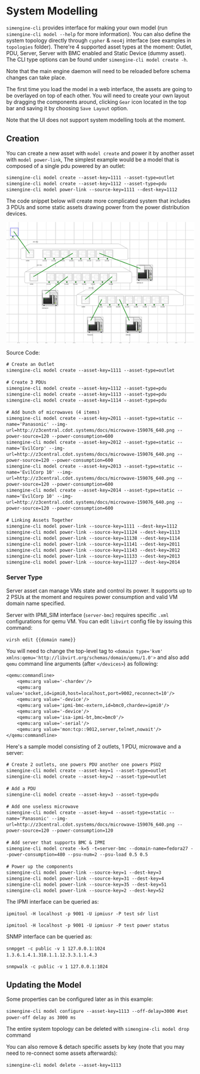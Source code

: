 # System Modelling

`simengine-cli` provides interface for making your own model (run `simengine-cli model --help` for more information). You can also define the system topology directly through `cypher`  & `neo4j` interface (see examples in `topologies` folder).
There're 4 supported asset types at the moment: Outlet, PDU, Server, Server with BMC enabled and Static Device (dummy asset). The CLI type options can be found under `simengine-cli model create -h`.

Note that the main engine daemon will need to be reloaded before schema changes can take place.

The first time you load the model in a web interface, the assets are going to be overlayed on top of each other. You will need to create your own layout by dragging the components around, clicking `Gear` icon located in the top bar and saving it by choosing `Save Layout` option.

Note that the UI does not support system modelling tools at the moment.

## Creation

You can create a new asset with `model create` and power it by another asset with `model power-link`, The simplest example would be a model that is composed of a single pdu powered by an outlet:

    simengine-cli model create --asset-key=1111 --asset-type=outlet
    simengine-cli model create --asset-key=1112 --asset-type=pdu
    simengine-cli model power-link --source-key=1111 --dest-key=1112

The code snippet below will create more complicated system that includes 3 PDUs and some static assets drawing power from the power distribution devices.

![](./pdu_rack.png)


Source Code:


    # Create an Outlet
    simengine-cli model create --asset-key=1111 --asset-type=outlet
    
    # Create 3 PDUs
    simengine-cli model create --asset-key=1112 --asset-type=pdu
    simengine-cli model create --asset-key=1113 --asset-type=pdu
    simengine-cli model create --asset-key=1114 --asset-type=pdu
    
    # Add bunch of microwaves (4 items)
    simengine-cli model create --asset-key=2011 --asset-type=static --name='Panasonic' --img-url=http://z3central.cdot.systems/docs/microwave-159076_640.png --power-source=120 --power-consumption=600
    simengine-cli model create --asset-key=2012 --asset-type=static --name='EvilCorp' --img-url=http://z3central.cdot.systems/docs/microwave-159076_640.png --power-source=120 --power-consumption=600
    simengine-cli model create --asset-key=2013 --asset-type=static --name='EvilCorp 10' --img-url=http://z3central.cdot.systems/docs/microwave-159076_640.png --power-source=120 --power-consumption=600
    simengine-cli model create --asset-key=2014 --asset-type=static --name='EvilCorp 10' --img-url=http://z3central.cdot.systems/docs/microwave-159076_640.png --power-source=120 --power-consumption=600
    
    # Linking Assets Together
    simengine-cli model power-link --source-key=1111 --dest-key=1112
    simengine-cli model power-link --source-key=11124 --dest-key=1113
    simengine-cli model power-link --source-key=11138 --dest-key=1114
    simengine-cli model power-link --source-key=11141 --dest-key=2011
    simengine-cli model power-link --source-key=11143 --dest-key=2012
    simengine-cli model power-link --source-key=11133 --dest-key=2013
    simengine-cli model power-link --source-key=11127 --dest-key=2014
    
    
### Server Type

Server asset can manage VMs state and control its power. It supports up to 2 PSUs at the moment and requires power consumption and valid VM domain name specified.

Server with IPMI_SIM interface (`server-bmc`) requires specific `.xml` configurations for qemu VM. You can edit `libvirt` config file 
by issuing this command:

`virsh edit {{domain name}}`

You will need to change the top-level tag to `<domain type='kvm' xmlns:qemu='http://libvirt.org/schemas/domain/qemu/1.0'>` and also add `qemu` command line arguments (after `</devices>`) as following:


    <qemu:commandline>
        <qemu:arg value='-chardev'/>
        <qemu:arg value='socket,id=ipmi0,host=localhost,port=9002,reconnect=10'/>
        <qemu:arg value='-device'/>
        <qemu:arg value='ipmi-bmc-extern,id=bmc0,chardev=ipmi0'/>
        <qemu:arg value='-device'/>
        <qemu:arg value='isa-ipmi-bt,bmc=bmc0'/>
        <qemu:arg value='-serial'/>
        <qemu:arg value='mon:tcp::9012,server,telnet,nowait'/>
    </qemu:commandline>



Here's a sample model consisting of 2 outlets, 1 PDU, microwave and a server:

    # Create 2 outlets, one powers PDU another one powers PSU2
    simengine-cli model create --asset-key=1 --asset-type=outlet
    simengine-cli model create --asset-key=2 --asset-type=outlet

    # Add a PDU 
    simengine-cli model create --asset-key=3 --asset-type=pdu
   
    # Add one useless microwave
    simengine-cli model create --asset-key=4 --asset-type=static --name='Panasonic' --img-url=http://z3central.cdot.systems/docs/microwave-159076_640.png --power-source=120 --power-consumption=120

    # Add server that supports BMC & IPMI
    simengine-cli model create -k=5 -t=server-bmc --domain-name=fedora27 --power-consumption=480 --psu-num=2 --psu-load 0.5 0.5

    # Power up the components
    simengine-cli model power-link --source-key=1 --dest-key=3
    simengine-cli model power-link --source-key=31 --dest-key=4
    simengine-cli model power-link --source-key=35 --dest-key=51
    simengine-cli model power-link --source-key=2 --dest-key=52


The IPMI interface can be queried as:

`ipmitool -H localhost -p 9001 -U ipmiusr -P test sdr list`

`ipmitool -H localhost -p 9001 -U ipmiusr -P test power status`

SNMP interface can be queried as:

`snmpget -c public -v 1 127.0.0.1:1024  1.3.6.1.4.1.318.1.1.12.3.3.1.1.4.3`

`snmpwalk -c public -v 1 127.0.0.1:1024`

## Updating the Model

Some properties can be configured later as in this example:

`simengine-cli model configure --asset-key=1113 --off-delay=3000 #set power-off delay as 3000 ms`

The entire system topology can be deleted with `simengine-cli model drop` command

You can also remove & detach specific assets by key (note that you may need to re-connect some assets afterwards):

`simengine-cli model delete --asset-key=1113`